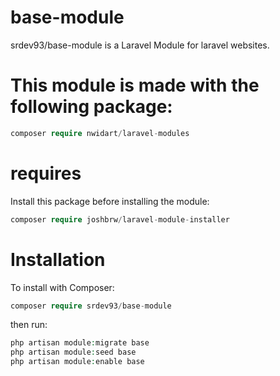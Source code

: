 # base-module
srdev93/base-module is a Laravel Module for laravel websites.

# This module is made with the following package:
```php
composer require nwidart/laravel-modules
```

# requires
Install this package before installing the module:
```php
composer require joshbrw/laravel-module-installer
```

# Installation
To install with Composer:
```php
composer require srdev93/base-module
```

then run:
```php
php artisan module:migrate base
php artisan module:seed base
php artisan module:enable base
```
